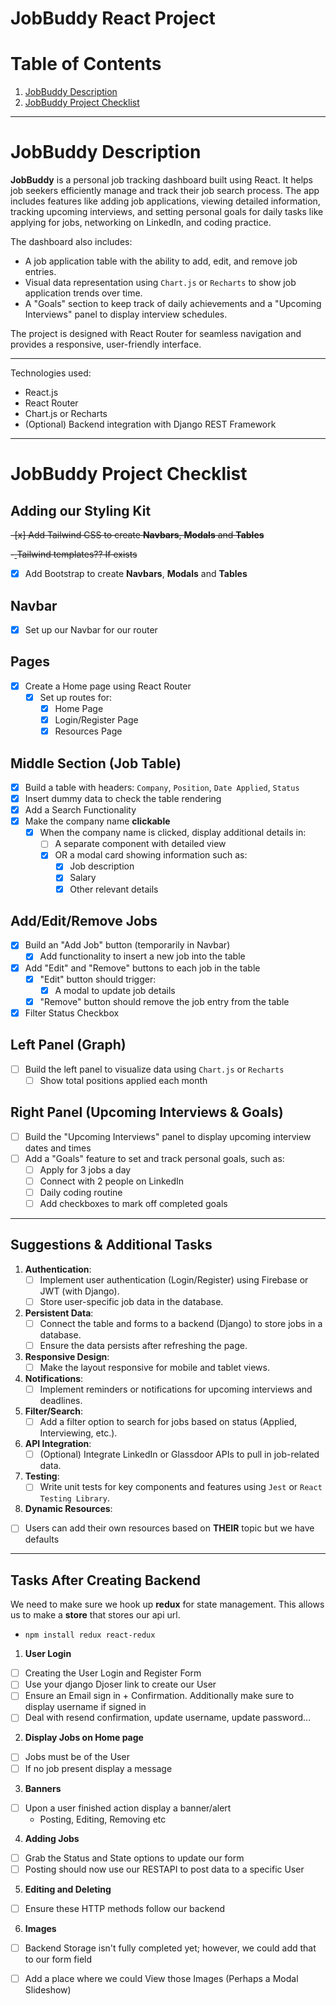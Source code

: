 # JobBuddy React Project

# Table of Contents
1) [JobBuddy Description](#jobbuddy-description)
1) [JobBuddy Project Checklist](#jobbuddy-project-checklist)

---

# JobBuddy Description

**JobBuddy** is a personal job tracking dashboard built using React. It helps job seekers efficiently manage and track their job search process. The app includes features like adding job applications, viewing detailed information, tracking upcoming interviews, and setting personal goals for daily tasks like applying for jobs, networking on LinkedIn, and coding practice.

The dashboard also includes:
- A job application table with the ability to add, edit, and remove job entries.
- Visual data representation using `Chart.js` or `Recharts` to show job application trends over time.
- A "Goals" section to keep track of daily achievements and a "Upcoming Interviews" panel to display interview schedules.

The project is designed with React Router for seamless navigation and provides a responsive, user-friendly interface.

---

Technologies used:
- React.js
- React Router
- Chart.js or Recharts
- (Optional) Backend integration with Django REST Framework

--- 

# JobBuddy Project Checklist

## Adding our Styling Kit
~~-[x] Add Tailwind CSS to create **Navbars**, **Modals** and **Tables**~~

~~-[ ](Optional) Tailwind templates?? If exists~~

- [x] Add  Bootstrap to create **Navbars**, **Modals** and **Tables**

## Navbar 
- [x] Set up our Navbar for our router 

## Pages
- [x] Create a Home page using React Router
  - [x] Set up routes for:
    - [x] Home Page
    - [x] Login/Register Page
    - [x] Resources Page

## Middle Section (Job Table)
- [x] Build a table with headers: `Company`, `Position`, `Date Applied`, `Status`
- [x] Insert dummy data to check the table rendering
- [x] Add a Search Functionality 
- [x] Make the company name **clickable**
  - [x] When the company name is clicked, display additional details in:
    - [ ] A separate component with detailed view
    - [x] OR a modal card showing information such as:
      - [x] Job description
      - [x] Salary
      - [x] Other relevant details

## Add/Edit/Remove Jobs
- [x] Build an "Add Job" button (temporarily in Navbar)
  - [x] Add functionality to insert a new job into the table
- [x] Add "Edit" and "Remove" buttons to each job in the table
  - [x] "Edit" button should trigger:
    - [x] A modal to update job details
  - [x] "Remove" button should remove the job entry from the table
- [x] Filter Status Checkbox

## Left Panel (Graph)
- [ ] Build the left panel to visualize data using `Chart.js` or `Recharts`
  - [ ] Show total positions applied each month

## Right Panel (Upcoming Interviews & Goals)
- [ ] Build the "Upcoming Interviews" panel to display upcoming interview dates and times
- [ ] Add a "Goals" feature to set and track personal goals, such as:
  - [ ] Apply for 3 jobs a day
  - [ ] Connect with 2 people on LinkedIn
  - [ ] Daily coding routine
  - [ ] Add checkboxes to mark off completed goals

---

## Suggestions & Additional Tasks

1. **Authentication**:
   - [ ] Implement user authentication (Login/Register) using Firebase or JWT (with Django).
   - [ ] Store user-specific job data in the database.

2. **Persistent Data**:
   - [ ] Connect the table and forms to a backend (Django) to store jobs in a database.
   - [ ] Ensure the data persists after refreshing the page.

3. **Responsive Design**:
   - [ ] Make the layout responsive for mobile and tablet views.

4. **Notifications**:
   - [ ] Implement reminders or notifications for upcoming interviews and deadlines.

5. **Filter/Search**:
   - [ ] Add a filter option to search for jobs based on status (Applied, Interviewing, etc.).

6. **API Integration**:
   - [ ] (Optional) Integrate LinkedIn or Glassdoor APIs to pull in job-related data.

7. **Testing**:
   - [ ] Write unit tests for key components and features using `Jest` or `React Testing Library`.

8. **Dynamic Resources**:
  - [ ] Users can add their own resources based on **THEIR** topic but we have defaults

---

## Tasks After Creating Backend

We need to make sure we hook up **redux** for state management. This allows us to make a **store** that stores our api url.
- `npm install redux react-redux`

1. **User Login**
  - [ ] Creating the User Login and Register Form 
  - [ ] Use your django Djoser link to create our User 
  - [ ] Ensure an Email sign in  + Confirmation. Additionally make sure to display username if signed in 
  - [ ] Deal with resend confirmation, update username, update password...

2. **Display Jobs on Home page**
  - [ ] Jobs must be of the User
  - [ ] If no job present display a message 

3. **Banners**
  - [ ] Upon a user finished action display a banner/alert 
    - Posting, Editing, Removing etc

4. **Adding Jobs**
  - [ ] Grab the Status and State options to update our form
  - [ ] Posting should now use our RESTAPI to post data to a specific User 

5. **Editing and Deleting**
  - [ ] Ensure these HTTP methods follow our backend 

6. **Images**
  - [ ] Backend Storage isn't fully completed yet; however, we could add that to our form field
  - [ ] Add a place where we could View those Images (Perhaps a Modal Slideshow)


